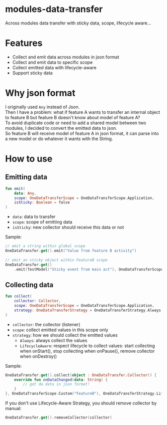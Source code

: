 # modules-data-transfer
Across modules data transfer with sticky data, scope, lifecycle aware...

# Features
- Collect and emit data across modules in json format
- Collect and emit data to specific scope
- Collect emitted data with lifecycle-aware
- Support sticky data

# Why json format
I originally used ```Any``` instead of Json.<br>
Then I have a problem: what if feature A wants to transfer an internal object to feature B but feature B doesn't know about model of feature A?<br>
To avoid duplicate code or need to add a shared model between two modules, I decided to convert the emitted data to json.<br>
So feature B will receive model of feature A in json format, it can parse into a new model or do whatever it wants with the String.<br>

# How to use
## Emitting data
```kotlin
fun emit(
    data: Any,
    scope: OneDataTransferScope = OneDataTransferScope.Application,
    isSticky: Boolean = false
)
```
- ```data```: data to transfer
- ```scope```: scope of emitting data
- ```isSticky```: new collector should receive this data or not

Sample:
```kotlin
// emit a string within global scope
OneDataTransfer.get().emit("Value from feature B activity")
  
// emit an sticky object within FeatureB scope
OneDataTransfer.get()
    .emit(TestModel("Sticky event from main act"), OneDataTransferScope.Custom("FeatureB"), true)
```

## Collecting data
```kotlin
fun collect(
    collector: Collector,
    scope: OneDataTransferScope = OneDataTransferScope.Application,
    strategy: OneDataTransferStrategy = OneDataTransferStrategy.Always
)
```

- ```collector```: the collector (listener)
- ```scope```: collect emitted values in this scope only
- ```strategy```: how we should collect the emitted values
  - ```Always```: always collect the values
  - ```LifecycleAware```: respect lifecycle to collect values: start collecting when onStart(), stop collecting when onPause(), remove collector when onDestroy()

Sample:
```kotlin
OneDataTransfer.get().collect(object : OneDataTransfer.Collector() {
    override fun onDataChanged(data: String) {
        // got da data in json format!
    }
}, OneDataTransferScope.Custom("FeatureB"), OneDataTransferStrategy.LifecycleAware(this))
```

If you don't use Lifecycle-Aware Strategy, you should remove collector by manual:
```kotlin
OneDataTransfer.get().removeCollector(collector)
```
